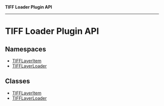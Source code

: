 **TIFF Loader Plugin API**

***

# TIFF Loader Plugin API

## Namespaces

- [TIFFLayerItem](TIFF-Loader-Plugin-API/namespaces/TIFFLayerItem/README.md)
- [TIFFLayerLoader](TIFF-Loader-Plugin-API/namespaces/TIFFLayerLoader/README.md)

## Classes

- [TIFFLayerItem](classes/TIFFLayerItem.md)
- [TIFFLayerLoader](classes/TIFFLayerLoader.md)
